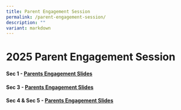 ```yaml
---
title: Parent Engagement Session
permalink: /parent-engagement-session/
description: ""
variant: markdown
---
```

2025 Parent Engagement Session
=========================


#### Sec 1 - [Parents Engagement Slides](/files/2025_Sec_1_Parents__Engagement_Session_Main_Final.pdf)

#### Sec 3 - [Parents Engagement Slides](/files/2025_Sec_3_Parents_Engagement_Slides_school_website.pdf)

#### Sec 4 & Sec 5 - [Parents Engagement Slides](/files/2025_Sec_4_5_Parents_Engagement_Slides_Website.pdf)